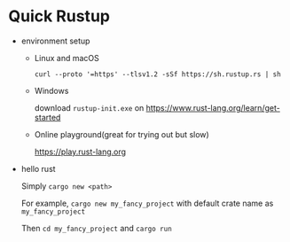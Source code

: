 # Quick Rustup

* environment setup

    * Linux and macOS

        `curl --proto '=https' --tlsv1.2 -sSf https://sh.rustup.rs | sh`

    * Windows

        download `rustup-init.exe` on https://www.rust-lang.org/learn/get-started

    * Online playground(great for trying out but slow)

        https://play.rust-lang.org

* hello rust

    Simply `cargo new <path>`

    For example, `cargo new my_fancy_project` with default crate name as `my_fancy_project`

    Then `cd my_fancy_project` and `cargo run`

